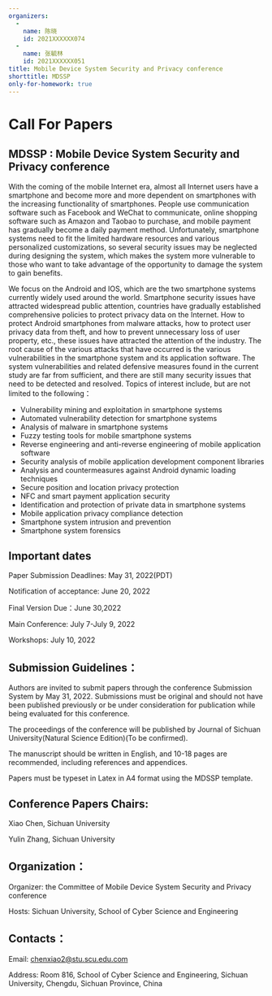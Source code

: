 ```yaml
---
organizers:
  -
    name: 陈晓
    id: 2021XXXXXX074
  -
    name: 张毓林
    id: 2021XXXXXX051
title: Mobile Device System Security and Privacy conference
shorttitle: MDSSP
only-for-homework: true
---
```

# Call For Papers
## MDSSP : Mobile Device System Security and Privacy conference

With the coming of the mobile Internet era, almost all Internet users have a smartphone and become more and more dependent on smartphones with the increasing functionality of smartphones. People use communication software such as Facebook and WeChat to communicate, online shopping software such as Amazon and Taobao to purchase, and mobile payment has gradually become a daily payment method. Unfortunately, smartphone systems need to fit the limited hardware resources and various personalized customizations, so several security issues may be neglected during designing the system, which makes the system more vulnerable to those who want to take advantage of the opportunity to damage the system to gain benefits.

We focus on the Android and IOS, which are the two smartphone systems currently widely used around the world. Smartphone security issues have attracted widespread public attention, countries have gradually established comprehensive policies to protect privacy data on the Internet. How to protect Android smartphones from malware attacks, how to protect user privacy data from theft, and how to prevent unnecessary loss of user property, etc., these issues have attracted the attention of the industry. The root cause of the various attacks that have occurred is the various vulnerabilities in the smartphone system and its application software. The system vulnerabilities and related defensive measures found in the current study are far from sufficient, and there are still many security issues that need to be detected and resolved. Topics of interest include, but are not limited to the following：

- Vulnerability mining and exploitation in smartphone systems
- Automated vulnerability detection for smartphone systems 
- Analysis of malware in smartphone systems
- Fuzzy testing tools for mobile smartphone systems
- Reverse engineering and anti-reverse engineering of mobile application software
- Security analysis of mobile application development component libraries
- Analysis and countermeasures against Android dynamic loading techniques
- Secure position and location privacy protection
- NFC and smart payment application security
- Identification and protection of private data in smartphone systems
- Mobile application privacy compliance detection
- Smartphone system intrusion and prevention
- Smartphone system forensics

## Important dates
Paper Submission Deadlines: May 31, 2022(PDT)

Notification of acceptance: June 20, 2022

Final Version Due：June 30,2022

Main Conference: July 7-July 9, 2022

Workshops: July 10, 2022

## Submission Guidelines：
Authors are invited to submit papers through the conference Submission System by May 31, 2022. Submissions must be original and should not have been published previously or be under consideration for publication while being evaluated for this conference.

The proceedings of the conference will be published by Journal of Sichuan University(Natural Science Edition)(To be confirmed).

The manuscript should be written in English, and 10-18 pages are recommended, including references and appendices.

Papers must be typeset in Latex in A4 format using the MDSSP template.

## Conference Papers Chairs:
Xiao Chen, Sichuan University

Yulin Zhang, Sichuan University

## Organization：
Organizer: the Committee of Mobile Device System Security and Privacy conference

Hosts: Sichuan University, School of Cyber Science and Engineering

## Contacts：
Email: chenxiao2@stu.scu.edu.com

Address: Room 816, School of Cyber Science and Engineering, Sichuan University, Chengdu, Sichuan Province, China
